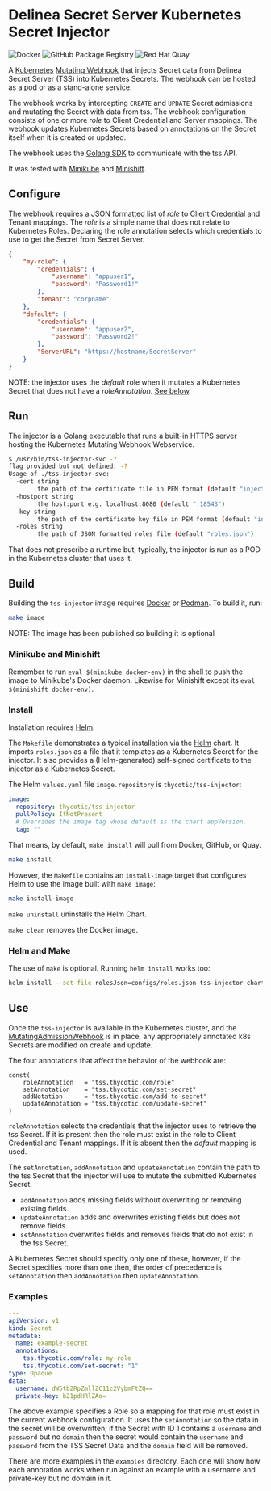 # Delinea Secret Server Kubernetes Secret Injector

![Docker](https://github.com/thycotic/tss-k8s/workflows/Docker/badge.svg)
![GitHub Package Registry](https://github.com/thycotic/tss-k8s/workflows/GitHub%20Package%20Registry/badge.svg)
![Red Hat Quay](https://github.com/thycotic/tss-k8s/workflows/Red%20Hat%20Quay/badge.svg)

A [Kubernetes](https://kubernetes.io/)
[Mutating Webhook](https://kubernetes.io/docs/reference/access-authn-authz/extensible-admission-controllers/#admission-webhooks)
that injects Secret data from Delinea Secret Server (TSS) into Kubernetes Secrets.
The webhook can be hosted as a pod or as a stand-alone service.

The webhook works by intercepting `CREATE` and `UPDATE` Secret admissions and mutating the Secret with data from tss.
The webhook configuration consists of one or more _role_ to Client Credential and Server mappings.
The webhook updates Kubernetes Secrets based on annotations on the Secret itself when it is created or updated.

The webhook uses the [Golang SDK](https://github.com/thycotic/tss-sdk-go) to communicate with the tss API.

It was tested with [Minikube](https://minikube.sigs.k8s.io/) and [Minishift](https://docs.okd.io/3.11/minishift/index.html).

## Configure

The webhook requires a JSON formatted list of _role_ to Client Credential and Tenant mappings.
The _role_ is a simple name that does not relate to Kubernetes Roles.
Declaring the role annotation selects which credentials to use to get the Secret from Secret Server.

```json
{
    "my-role": {
        "credentials": {
            "username": "appuser1",
            "password": "Password1!"
        },
        "tenant": "corpname"
    },
    "default": {
        "credentials": {
            "username": "appuser2",
            "password": "Password2!"
        },
        "ServerURL": "https://hostname/SecretServer"
    }
}
```

NOTE: the injector uses the _default_ role when it mutates a Kubernetes Secret that does not have a _roleAnnotation_.
[See below](#use).

## Run

The injector is a Golang executable that runs a built-in HTTPS server hosting the Kubernetes Mutating Webhook Webservice.

```bash
$ /usr/bin/tss-injector-svc -?
flag provided but not defined: -?
Usage of ./tss-injector-svc:
  -cert string
        the path of the certificate file in PEM format (default "injector.pem")
  -hostport string
        the host:port e.g. localhost:8080 (default ":18543")
  -key string
        the path of the certificate key file in PEM format (default "injector.key")
  -roles string
        the path of JSON formatted roles file (default "roles.json")
```

That does not prescribe a runtime but, typically, the injector is run as a POD in the Kubernetes cluster that uses it.

## Build

Building the `tss-injector` image requires [Docker](https://www.docker.com/) or [Podman](https://podman.io/).
To build it, run:

```sh
make image
```

NOTE: The image has been published so building it is optional

### Minikube and Minishift

Remember to run `eval $(minikube docker-env)` in the shell to push the image to Minikube's Docker daemon.
Likewise for Minishift except its `eval $(minishift docker-env)`.

### Install

Installation requires [Helm](https://helm.sh).

The `Makefile` demonstrates a typical installation via the [Helm](https://helm.sh/) chart.
It imports `roles.json` as a file that it templates as a Kubernetes Secret for the injector.
It also provides a (Helm-generated) self-signed certificate to the injector as a Kubernetes Secret.

The Helm `values.yaml` file `image.repository` is `thycotic/tss-injector`:

```yaml
image:
  repository: thycotic/tss-injector
  pullPolicy: IfNotPresent
  # Overrides the image tag whose default is the chart appVersion.
  tag: ""
```

That means, by default, `make install` will pull from Docker, GitHub, or Quay.

```sh
make install
```

However, the `Makefile` contains an `install-image` target that configures Helm
to use the image built with `make image`:

```sh
make install-image
```

`make uninstall` uninstalls the Helm Chart.

`make clean` removes the Docker image.

### Helm and Make

The use of `make` is optional. Running `helm install` works too:

```sh
helm install --set-file rolesJson=configs/roles.json tss-injector charts/tss-injector
```

## Use

Once the `tss-injector` is available in the Kubernetes cluster, and the
[MutatingAdmissionWebhook](https://kubernetes.io/docs/reference/access-authn-authz/admission-controllers/#mutatingadmissionwebhook)
is in place, any appropriately annotated k8s Secrets are modified on create and update.

The four annotations that affect the behavior of the webhook are:

```golang
const(
    roleAnnotation   = "tss.thycotic.com/role"
    setAnnotation    = "tss.thycotic.com/set-secret"
    addNotation      = "tss.thycotic.com/add-to-secret"
    updateAnnotation = "tss.thycotic.com/update-secret"
)
```

`roleAnnotation` selects the credentials that the injector uses to retrieve the tss Secret.
If it is present then the role must exist in the role to Client Credential and Tenant mappings.
If it is absent then the _default_ mapping is used.

The `setAnnotation`, `addAnnotation` and `updateAnnotation` contain the path to
the tss Secret that the injector will use to mutate the submitted Kubernetes Secret.

* `addAnnotation` adds missing fields without overwriting or removing existing fields.
* `updateAnnotation` adds and overwrites existing fields but does not remove fields.
* `setAnnotation` overwrites fields and removes fields that do not exist in the tss Secret.

A Kubernetes Secret should specify only one of these, however, if the Secret specifies more
than one then, the order of precedence is `setAnnotation` then
`addAnnotation` then `updateAnnotation`.

### Examples

```yaml
---
apiVersion: v1
kind: Secret
metadata:
  name: example-secret
  annotations:
    tss.thycotic.com/role: my-role
    tss.thycotic.com/set-secret: "1"
type: Opaque
data:
  username: dW5tb2RpZmllZC11c2VybmFtZQ==
  private-key: b21pdHRlZAo=
```

The above example specifies a Role so a mapping for that role must exist in the
current webhook configuration. It uses the `setAnnotation` so the data in the
secret will be overwritten; if the Secret with ID 1 contains a `username` and
`password` but no `domain` then the secret would contain the `username` and
`password` from the TSS Secret Data and the `domain` field will be removed.

There are more examples in the `examples` directory. Each one will show
how each annotation works when run against an example with a username and
private-key but no domain in it.
